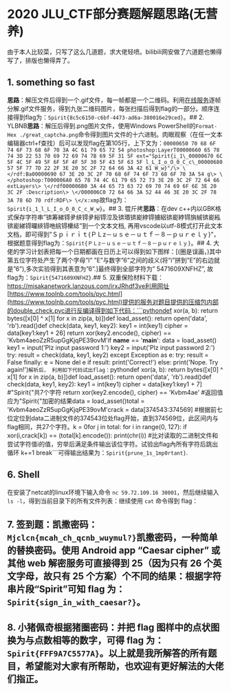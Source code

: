 <div style="display:none;">
>   **2020 JLU_CTF部分赛题解题思路(无营养)**

>   由于本人比较菜，只写了这么几道题，求大佬轻喷。
>   bilibili网安做了六道题也懒得写了
>   排版也懒得弄了

1.  something so fast

    ![](media/190070434313722b452a18d4c55cf0f0.png)

    思路：解压文件后得到一个.gif文件，每一帧都是一个二维码。利用
    https://zh.bloggif.com/gif-extract?id=a2baa5235403e274622ce0848197e96f
    提供的在线逐帧分解.gif文件服务，得到九张二维码图片，每张扫描后得到flag的一部分。顺序连接得到flag为：

    Spirit{8c5c6150-c6bf-4473-ad6a-380016e29ced}

2.  YLBNB

    ![](media/1613a1b9d1748120c461305ed54ac549.png)

    思路：解压后得到.png图片文件，使用Windows PowerShell的Format-Hex
    ./great_captcha.png命令得到图片文件的十六进制。

    肉眼观察（在任一文本编辑器ctrl+f查找）后可以发现flag在第105行，上下文为：

3.  00000650 70 68 6F 74 6F 73 68 6F 70 3A 4C 61 79 65 72 54 photoshop:LayerT

4.  00000660 65 78 74 3D 22 53 70 69 72 69 74 7B 69 5F 31 5F ext="Spirit{i_1\_

5.  00000670 6C 5F 4C 5F 49 5F 6F 5F 4F 5F 30 5F 43 5F 63 5F l_L_I_o_O_0_C_c\_

6.  00000680 57 5F 77 7D 22 2F 3E 20 3C 2F 72 64 66 3A 42 61 W_w}"/\> \</rdf:Ba

7.  00000690 67 3E 20 3C 2F 70 68 6F 74 6F 73 68 6F 70 3A 54 g\> \</photoshop:T

8.  000006A0 65 78 74 4C 61 79 65 72 73 3E 20 3C 2F 72 64 66 extLayers\> \</rdf

9.  000006B0 3A 44 65 73 63 72 69 70 74 69 6F 6E 3E 20 3C 2F :Description\> \</

10. 000006C0 72 64 66 3A 52 44 46 3E 20 3C 2F 78 3A 78 6D 70 rdf:RDF\> \</x:xmp

    故flag为：

    Spirit{i_1_l_L_I_o_O_0_C_c_W_w}

11. 锟斤拷

    ![](media/6a25f0048cff21fdcce3d0a5d3e5e03e.png)

    思路：在dev
    c++内以GBK格式保存字符串”锛筹綈锝夛綊锝夛綌锝涳及锛瑉锛嶏綍锝擄絽锛嶏綍锝旓絾锛嶏紭锛嶏綈锝曪綊锝咃綄锝欙綕”到一个文本文档,
    再用vscode以uft-8模式打开此文本文档，即可得到”
    Ｓｐｉｒｉｔ{ＰＬz－ｕｓｅ－ｕｔｆ－８－ｐｕｒｅｌｙ}”，根据题意得到flag为：

    Spirit{ＰＬz－ｕｓｅ－ｕｔｆ－８－ｐｕｒｅｌｙ}

12. 大佬的学习计划表

    ![](media/76585db283d2b04719346f6af7fc8258.png)

    ![](media/901ae793a7c68f412089edf90df6c976.png)

    ![](media/f6213656e0595d7db1ca40092f8352b0.png)

    ![](media/5be89029a2adb66f6bbebeb30744390b.png)

    把每一个日期都画在日历上可以得到如下图样：

    ![](media/b8bb2389e6c2781beda4155080e66494.png)

    [(圈是误画，)其中第五位字符处产生了两个字母”I”
    ”E”与数字”6”之间的歧义(将“i”拼到”E”的右边就是”6”),多次实验得到其表意为”6”]

    最终得到全部字符为” 5471609XNFHZ”, 故flag为：

    Spirit{5471609XNFHZ}

13. 双重保险

    ![](media/1f29474d4ce02f563289e4e7adef3254.png)

    材料下载：https://misakanetwork.lanzous.com/irxJRhdf3ve

    利用网址 https://www.toolnb.com/tools/pyc.html
    提供的服务对题目提供的压缩包内部的double_check.pyc进行反编译得到如下代码：

14. **def** xor(a, b):

15. **return** bytes([x[0] \^ x[1] **for** x **in** zip(a, b)])

16. **def** load_asset():

17. **return** open('data', 'rb').read()

18. **def** check(data, key1, key2):

19. key1 = int(key1)

20. cipher = data[key1:key1 + 26]

21. **return** xor(key2.encode(), cipher) == 'Kvbm4aeoZzR5upGgKjqPE39ovM'

22. **if** \__name_\_ == '__main__':

23. data = load_asset()

24. key1 = input('Plz input password 1:')

25. key2 = input('Plz input password 2:')

26. **try**:

27. result = check(data, key1, key2)

28. **except** Exception as e:

29. **try**:

30. result = False

31. **finally**:

32. e = None

33. **del** e

34. **if** result:

35. **print**('Correct!')

36. **else**:

37. **print**('Nope. Try again!')

    解析后， 利用如下代码试出flag：

38. **def** xor(a, b):

39. **return** bytes([x[0] \^ x[1] **for** x **in** zip(a, b)])

40. **def** load_asset():

41. **return** open('data', 'rb').read()

42. **def** check(data, key1, key2):

43. key1 = int(key1)

44. cipher = data[key1:key1 + 7] \#"Spirit{"共7个字符

45. **return** xor(key2.encode(), cipher) == 'Kvbm4ae'

46. \#返回值应为"Spirit{"加密的结果

47. data = load_asset()

48. total = 'Kvbm4aeoZzR5upGgKjqPE39ovM'

49. crack = data[374543:374569]
    \#根据前七位定位到data二进制文件的374543位处flag开始，直到374569位，此区间内与flag相同，共27个字符。

50. k = 0

51. **for** j **in** total:

52. **for** i **in** range(0, 127):

53. **if** xor(i,crack[k]) == (total[k].encode()):

54. **print**(chr(i))

55. k+=1

56. **break**

57. \#比对读取的二进制文件和尝试字符值i的值，穷举后满足条件输出该位字符。试验出flag內所有字符后跳出循环

    可得输出结果为：

    Spirit{prune_1s_1mp0rtant}

58. Shell

    ![](media/bc922550b04b1f3cb96a82f19e4ad4de.png)

    在安装了netcat的linux环境下输入nc 59.72.109.16
    30001命令，enter之后继续输入ls -l, 得到当前目录下的所有文件列表：

    ![](media/1b3e8ff715312ea0927b4d29158bbbd6.png)

    继续使用cat命令得到flag：

    ![](media/1b3e8ff715312ea0927b4d29158bbbd6.png)

59. 签到题：

    凯撒密码：Mjclcn{mcah_ch_qcnb_wuymul?}

    凯撒密码，一种简单的替换密码。使用Android app “Caesar cipher”
    或其他web解密服务可直接得到25（因为只有26个英文字母，故只有25个方案）个不同的结果：

    ![](media/7ac61b35df346648cb080219198deb50.png)

    根据字符串片段”Spirit”可知flag为：

    Spirit{sign_in_with_caesar?}

60. 小猪佩奇

    ![](media/b1a1bfda770826502d3fe42d233f44eb.png)

    根据猪圈密码：

    ![豬圈密碼- 维基百科，自由的百科全书](media/d31f97fd8bb43bacca465ef4d02440f6.png)

    并把flag图样中的点状图换为与点数相等的数字，可得flag为：

    Spirit{FFF9A7C5577A}
</div>


# 2020 JLU_CTF部分赛题解题思路(无营养)

由于本人比较菜，只写了这么几道题，求大佬轻喷。bilibili网安做了六道题也懒得写了，排版也懒得弄了。

## 1. something so fast

![]()**思路**：解压文件后得到一个.gif文件，每一帧都是一个二维码。利用[在线服务](https://zh.bloggif.com/gif-extract?id=a2baa5235403e274622ce0848197e96f)逐帧分解.gif文件服务，得到九张二维码图片，每张扫描后得到flag的一部分。顺序连接得到flag为：`Spirit{8c5c6150-c6bf-4473-ad6a-380016e29ced}`。## 2. YLBNB![]()**思路**：解压后得到.png图片文件，使用Windows PowerShell的`Format-Hex ./great_captcha.png`命令得到图片文件的十六进制。肉眼观察（在任一文本编辑器ctrl+f查找）后可以发现flag在第105行，上下文为：```00000650 70 68 6F 74 6F 73 68 6F 70 3A 4C 61 79 65 72 54 photoshop:LayerT00000660 65 78 74 3D 22 53 70 69 72 69 74 7B 69 5F 31 5F ext="Spirit{i_1\_00000670 6C 5F 4C 5F 49 5F 6F 5F 4F 5F 30 5F 43 5F 63 5F l_L_I_o_O_0_C_c\_00000680 57 5F 77 7D 22 2F 3E 20 3C 2F 72 64 66 3A 42 61 W_w}"/\> \</rdf:Ba00000690 67 3E 20 3C 2F 70 68 6F 74 6F 73 68 6F 70 3A 54 g\> \</photoshop:T000006A0 65 78 74 4C 61 79 65 72 73 3E 20 3C 2F 72 64 66 extLayers\> \</rdf000006B0 3A 44 65 73 63 72 69 70 74 69 6F 6E 3E 20 3C 2F :Description\> \</000006C0 72 64 66 3A 52 44 46 3E 20 3C 2F 78 3A 78 6D 70 rdf:RDF\> \</x:xmp```故flag为：`Spirit{i_1_l_L_I_o_O_0_C_c_W_w}`。## 3. 锟斤拷![]()**思路**：在dev c++内以GBK格式保存字符串”锛筹綈锝夛綊锝夛綌锝涳及锛瑉锛嶏綍锝擄絽锛嶏綍锝旓絾锛嶏紭锛嶏綈锝曪綊锝咃綄锝欙綕”到一个文本文档, 再用vscode以utf-8模式打开此文本文档，即可得到”Ｓｐｉｒｉｔ{ＰＬz－ｕｓｅ－ｕｔｆ－８－ｐｕｒｅｌｙ}”，根据题意得到flag为：`Spirit{ＰＬz－ｕｓｅ－ｕｔｆ－８－ｐｕｒｅｌｙ}`。## 4. 大佬的学习计划表![]()![]()![]()![]()把每一个日期都画在日历上可以得到如下图样：![]()[(圈是误画，)其中第五位字符处产生了两个字母”I”
”E”与数字”6”之间的歧义(将“i”拼到”E”的右边就是”6”),多次实验得到其表意为”6”.]最终得到全部字符为” 5471609XNFHZ”, 故flag为：`Spirit{5471609XNFHZ}`.## 5. 双重保险![]()材料下载：https://misakanetwork.lanzous.com/irxJRhdf3ve利用网址 [https://www.toolnb.com/tools/pyc.html](https://www.toolnb.com/tools/pyc.html)提供的服务对题目提供的压缩包内部的double_check.pyc进行反编译得到如下代码：```pythondef xor(a, b):    return bytes([x[0] ^ x[1] for x in zip(a, b)])def load_asset():    return open('data', 'rb').read()def check(data, key1, key2):    key1 = int(key1)    cipher = data[key1:key1 + 26]    return xor(key2.encode(), cipher) == 'Kvbm4aeoZzR5upGgKjqPE39ovM'if __name__ == '__main__':    data = load_asset()    key1 = input('Plz input password 1:')    key2 = input('Plz input password 2:')    try:        result = check(data, key1, key2)    except Exception as e:        try:            result = False        finally:            e = None            del e    if result:        print('Correct!')    else:        print('Nope. Try again!')```解析后， 利用如下代码试出flag：```pythondef xor(a, b):    return bytes([x[0] ^ x[1] for x in zip(a, b)])def load_asset():    return open('data', 'rb').read()def check(data, key1, key2):    key1 = int(key1)    cipher = data[key1:key1 + 7] #"Spirit{"共7个字符    return xor(key2.encode(), cipher) == 'Kvbm4ae' #返回值应为"Spirit{"加密的结果data = load_asset()total = 'Kvbm4aeoZzR5upGgKjqPE39ovM'crack = data[374543:374569] #根据前七位定位到data二进制文件的374543位处flag开始，直到374569位，此区间内与flag相同，共27个字符。k = 0for j in total:    for i in range(0, 127):        if xor(i,crack[k]) == (total[k].encode()):            print(chr(i)) #比对读取的二进制文件和尝试字符值i的值，穷举后满足条件输出该位字符。试验出flag內所有字符后跳出循环            k+=1            break```可得输出结果为：`Spirit{prune_1s_1mp0rtant}`.

## 6. Shell

![]()在安装了netcat的linux环境下输入命令 `nc 59.72.109.16 30001`，然后继续输入 `ls -l`，得到当前目录下的所有文件列表：![]()继续使用 `cat` 命令得到 flag：![]()

## 7. 签到题：凯撒密码：`Mjclcn{mcah_ch_qcnb_wuymul?}`凯撒密码，一种简单的替换密码。使用 Android app “Caesar cipher” 或其他 web 解密服务可直接得到 25（因为只有 26 个英文字母，故只有 25 个方案）个不同的结果：![]()根据字符串片段“Spirit”可知 flag 为：`Spirit{sign_in_with_caesar?}`。

## 8. 小猪佩奇![]()根据猪圈密码：![]()并把 flag 图样中的点状图换为与点数相等的数字，可得 flag 为：`Spirit{FFF9A7C5577A}`。以上就是我所解答的所有题目，希望能对大家有所帮助，也欢迎有更好解法的大佬们指正。
